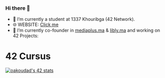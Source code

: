 ### Hi there 👋


- 🔭 I’m currently  a student at 1337 Khouribga (42 Network).
- 🌐 WEBSITE: [Click me](https://mediaplus.ma)
- 🌱 I’m currently co-founder in [mediaplus.ma](https://mediaplus.ma) & [libly.ma](https://libly.ma) and working on 42 Projects: 
# 42 Cursus

[![oakoudad's 42 stats](https://badge.mediaplus.ma/darkblue/oakoudad)](https://github.com/oakoudad/badge42)


